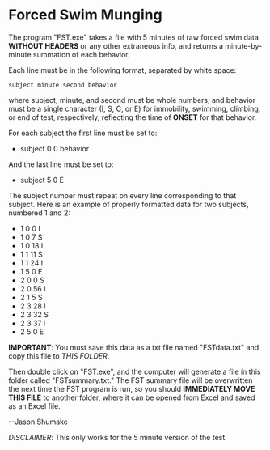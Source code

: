 Forced Swim Munging
=====================

The program "FST.exe" takes a file with 5 minutes of raw forced swim data **WITHOUT HEADERS**
or any other extraneous info, and returns a minute-by-minute summation of each behavior.

Each line must be in the following format, separated by white space:

	subject	minute second behavior

where subject, minute, and second must be whole numbers, and behavior must be a single character
(I, S, C, or E) for immobility, swimming, climbing, or end of test, respectively, reflecting
the time of **ONSET** for that behavior.

For each subject the first line must be set to:
-	subject 0 0 behavior

And the last line must be set to:
-	subject 5 0 E

The subject number must repeat on every line corresponding to that subject.
Here is an example of properly formatted data for two subjects, numbered 1 and 2:

- 1	0	0	I
- 1	0	7	S
- 1	0	18	I
- 1	1	11	S
- 1	1	24	I
- 1	5	0	E
- 2	0	0	S
- 2	0	56	I
- 2	1	5	S
- 2	3	28	I
- 2	3	32	S
- 2	3	37	I
- 2	5	0	E

**IMPORTANT**: You must save this data as a txt file named "FSTdata.txt" and copy this file to *THIS FOLDER*.

Then double click on "FST.exe", and the computer will generate a file in this folder called
"FSTsummary.txt." The FST summary file will be overwritten the next time the FST program is run,
so you should **IMMEDIATELY MOVE THIS FILE** to another folder, where it can be opened from Excel
and saved as an Excel file.

--Jason Shumake

*DISCLAIMER*: This only works for the 5 minute version of the test.